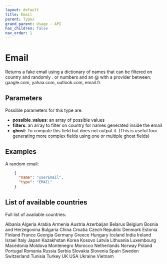 ```yaml
---
layout: default
title: Email
parent: Types
grand_parent: Usage - API
has_children: false
nav_order: 1
---
```


# Email

Returns a fake email using a dictionary of names that can be filtered on country and randomly . or numbers and an @ with a provider between: gaagle.com, yahaa.com, uutlook.com, email.fr.


## Parameters

Possible parameters for this type are:

- **possible_values**: an array of possible values
- **filters**: an array to filter on country for names generated inside the email
- **ghost**: To compute this field but does not output it. (This is useful foor generating more complex fields using one or multiple ghost fields)


## Examples

A random email:

```json
    {
      "name": "userEmail",
      "type": "EMAIL"
    }
```

## List of available countries

Full list of available countries:

Albania
Algeria
Arabia
Armenia
Austria
Azerbaijan
Belarus
Belgium
Bosnia and Herzegovina
Bulgaria
China
Croatia
Czech Republic
Denmark
Estonia
Finland
France
Georgia
Germany
Greece
Hungary
Iceland
India
Ireland
Israel
Italy
Japan
Kazakhstan
Korea
Kosovo
Latvia
Lithuania
Luxembourg
Macedonia
Moldova
Montenegro
Morocco
Netherlands
Norway
Poland
Portugal
Romania
Russia
Serbia
Slovakia
Slovenia
Spain
Sweden
Switzerland
Tunisia
Turkey
UK
USA
Ukraine
Vietnam

